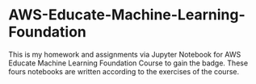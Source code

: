 # AWS-Educate-Machine-Learning-Foundation
This is my homework and assignments via Jupyter Notebook for AWS Educate Machine Learning Foundation Course to gain the badge.
These fours notebooks are written according to the exercises of the course.
